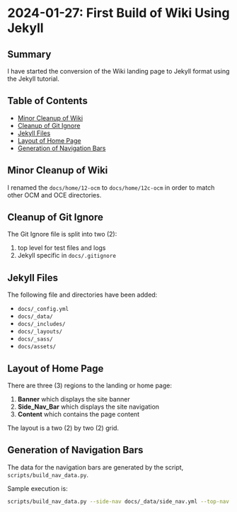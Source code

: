 # 2024-01-27: First Build of Wiki Using Jekyll

## Summary

I have started the conversion of the Wiki landing page to Jekyll format using the Jekyll tutorial.

## Table of Contents

* [Minor Cleanup of Wiki](#minor-cleanup-of-wiki)
* [Cleanup of Git Ignore](#cleanup-of-git-ignore)
* [Jekyll Files](#jekyll-files)
* [Layout of Home Page](#layout-of-home-page)
* [Generation of Navigation Bars](#generation-of-navigation-bars)

## Minor Cleanup of Wiki

I renamed the `docs/home/12-ocm` to `docs/home/12c-ocm` in order to match other OCM and OCE directories.

## Cleanup of Git Ignore

The Git Ignore file is split into two (2):

1. top level for test files and logs
2. Jekyll specific in `docs/.gitignore`

## Jekyll Files

The following file and directories have been added:

* `docs/_config.yml`
* `docs/_data/`
* `docs/_includes/`
* `docs/_layouts/`
* `docs/_sass/`
* `docs/assets/`

## Layout of Home Page

There are three (3) regions to the landing or home page:

1. __Banner__ which displays the site banner
1. __Side_Nav_Bar__ which displays the site navigation
1. __Content__ which contains the page content

The layout is a two (2) by two (2) grid.

## Generation of Navigation Bars

The data for the navigation bars are generated by the script, `scripts/build_nav_data.py`.

Sample execution is:
```bash
scripts/build_nav_data.py --side-nav docs/_data/side_nav.yml --top-nav docs/_data/top_nav.yml docs
```

